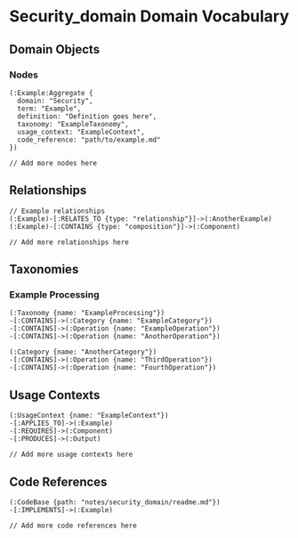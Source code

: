 # Security_domain Domain Vocabulary

## Domain Objects

### Nodes

```cypher
(:Example:Aggregate {
  domain: "Security",
  term: "Example",
  definition: "Definition goes here",
  taxonomy: "ExampleTaxonomy",
  usage_context: "ExampleContext",
  code_reference: "path/to/example.md"
})

// Add more nodes here
```

## Relationships

```cypher
// Example relationships
(:Example)-[:RELATES_TO {type: "relationship"}]->(:AnotherExample)
(:Example)-[:CONTAINS {type: "composition"}]->(:Component)

// Add more relationships here
```

## Taxonomies

### Example Processing

```cypher
(:Taxonomy {name: "ExampleProcessing"})
-[:CONTAINS]->(:Category {name: "ExampleCategory"})
-[:CONTAINS]->(:Operation {name: "ExampleOperation"})
-[:CONTAINS]->(:Operation {name: "AnotherOperation"})

(:Category {name: "AnotherCategory"})
-[:CONTAINS]->(:Operation {name: "ThirdOperation"})
-[:CONTAINS]->(:Operation {name: "FourthOperation"})
```

## Usage Contexts

```cypher
(:UsageContext {name: "ExampleContext"})
-[:APPLIES_TO]->(:Example)
-[:REQUIRES]->(:Component)
-[:PRODUCES]->(:Output)

// Add more usage contexts here
```

## Code References

```cypher
(:CodeBase {path: "notes/security_domain/readme.md"})
-[:IMPLEMENTS]->(:Example)

// Add more code references here
```

